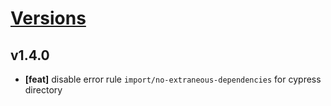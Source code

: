 # [Versions](https://github.com/Tracktor/eslint-config-react-tracktor/releases)

## v1.4.0
- **[feat]** disable error rule `import/no-extraneous-dependencies` for cypress directory
